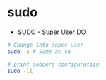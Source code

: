 # sudo

- SUDO - Super User DO

```sh
# Change into super user
sudo -s # Same as su -

# print sudoers configuration
sudo -ll
```
